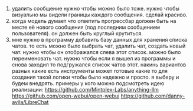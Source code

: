 


1. удалить сообщение нужно чтобы можно было тоже. нужно чтобы визуально мы видели границы каждого сообщения. сделай красиво.
2. когда модель думает что ответить прогрессбар должен быть на месте её нового сообщения (под последним сообщением пользователя). он должен быть круглый крутиться.
3. мне нужно в программу добавить базу данных для хранения списка чатов. то есть можно было выбрать чат, удалить чат, создать новый чат. нужно чтобы он отображался слева этот список. можно было переименовать чат. нужно чтобы если я вышел из программы и снова заходил то подгружался список чатов этот. накинь вариантов разных какие есть инструменты может готовые какие то для создания такой логики чтобы было надежно и просто. я выберу и будем внедрять. примеры у кого можно подсмотреть идею реализации:
https://github.com/Mintplex-Labs/anything-llm
https://github.com/open-webui/open-webui
https://github.com/danny-avila/LibreChat
